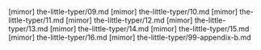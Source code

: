 [mimor] the-little-typer/09.md
[mimor] the-little-typer/10.md
[mimor] the-little-typer/11.md
[mimor] the-little-typer/12.md
[mimor] the-little-typer/13.md
[mimor] the-little-typer/14.md
[mimor] the-little-typer/15.md
[mimor] the-little-typer/16.md
[mimor] the-little-typer/99-appendix-b.md

